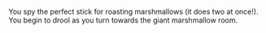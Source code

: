 You spy the perfect stick for roasting marshmallows (it does two at once!).  You begin to drool as you turn towards the giant marshmallow room.